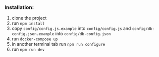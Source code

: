### Installation:

1. clone the project
2. run `npm install`
3. copy `config/config.js.example` into `config/config.js` and `config/db-config.json.example` into `config/db-config.json`
4. run `docker-compose up`
5. in another terminal tab run `npm run configure`
6. run `npm run dev`

